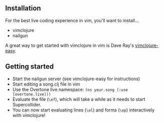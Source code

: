## Installation
For the best live coding experience in vim, you'll want to install...

* vimclojure
* nailgun

A great way to get started with vimclojure in vim is Dave Ray's [vimclojure-easy](https://github.com/daveray/vimclojure-easy).

## Getting started

 * Start the nailgun server (see vimclojure-easy for instructions)
 * Start editing a song.clj file in vim
 * Use the Overtone live namespace: `(ns your.song (:use [overtone.live]))`
 * Evaluate the file (`\ef`), which will take a while as it needs to start Supercollider.
 * You can now start evaluating lines (`\el`) and forms (`\ep`) interactively with vimclojure!